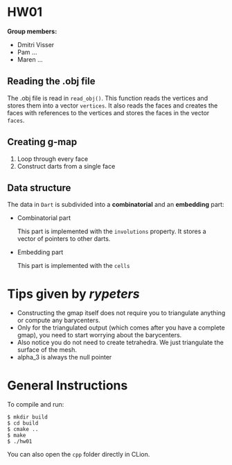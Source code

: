 # HW01

**Group members:**
* Dmitri Visser
* Pam ...
* Maren ...

## Reading the .obj file
The .obj file is read in ``read_obj()``.
This function reads the vertices and stores them into a vector ``vertices``.
It also reads the faces and creates the faces with references to the vertices and stores the faces in the vector ``faces``.

## Creating g-map
1. Loop through every face
2. Construct darts from a single face

## Data structure
The data in ``Dart`` is subdivided into a **combinatorial** and an **embedding** part:

* Combinatorial part

    This part is implemented with the ``involutions`` property. 
    It stores a vector of pointers to other darts.

* Embedding part
    
    This part is implemented with the ``cells``


# Tips given by *rypeters*
* Constructing the gmap itself does not require you to triangulate anything or compute any barycenters.
* Only for the triangulated output (which comes after you have a complete gmap), you need to start worrying about the barycenters.
* Also notice you do not need to create tetrahedra. We just triangulate the surface of the mesh.
* alpha_3 is always the null pointer

# General Instructions
To compile and run:

    $ mkdir build
    $ cd build
    $ cmake ..
    $ make
    $ ./hw01

You can also open the `cpp` folder directly in CLion.
